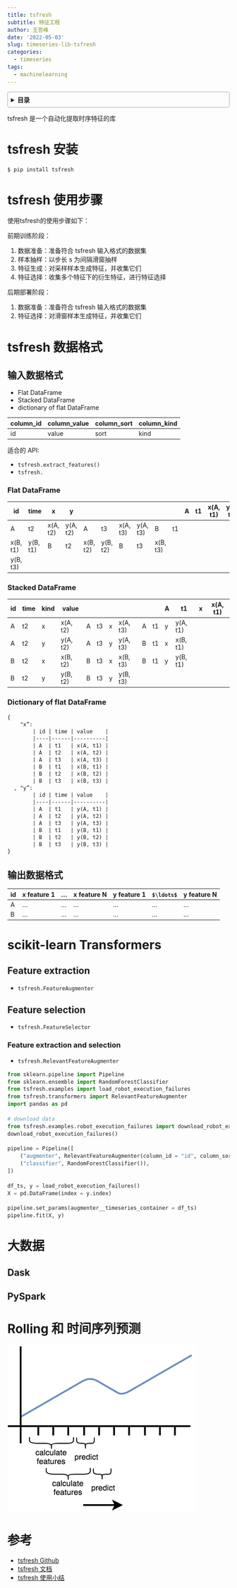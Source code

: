 ```yaml
---
title: tsfresh
subtitle: 特征工程
author: 王哲峰
date: '2022-05-03'
slug: timeseries-lib-tsfresh
categories:
  - timeseries
tags:
  - machinelearning
---
```


<style>
details {
    border: 1px solid #aaa;
    border-radius: 4px;
    padding: .5em .5em 0;
}
summary {
    font-weight: bold;
    margin: -.5em -.5em 0;
    padding: .5em;
}
details[open] {
    padding: .5em;
}
details[open] summary {
    border-bottom: 1px solid #aaa;
    margin-bottom: .5em;
}
img {
    pointer-events: none;
}
</style>

<details><summary>目录</summary><p>

- [tsfresh 安装](#tsfresh-安装)
- [tsfresh 使用步骤](#tsfresh-使用步骤)
- [tsfresh 数据格式](#tsfresh-数据格式)
  - [输入数据格式](#输入数据格式)
    - [Flat DataFrame](#flat-dataframe)
    - [Stacked DataFrame](#stacked-dataframe)
    - [Dictionary of flat DataFrame](#dictionary-of-flat-dataframe)
  - [输出数据格式](#输出数据格式)
- [scikit-learn Transformers](#scikit-learn-transformers)
  - [Feature extraction](#feature-extraction)
  - [Feature selection](#feature-selection)
    - [Feature extraction and selection](#feature-extraction-and-selection)
- [大数据](#大数据)
  - [Dask](#dask)
  - [PySpark](#pyspark)
- [Rolling 和 时间序列预测](#rolling-和-时间序列预测)
- [参考](#参考)
</p></details><p></p>


tsfresh 是一个自动化提取时序特征的库

# tsfresh 安装

```bash
$ pip install tsfresh
```

# tsfresh 使用步骤

使用tsfresh的使用步骤如下：

前期训练阶段：

1. 数据准备：准备符合 tsfresh 输入格式的数据集
2. 样本抽样：以步长 s 为间隔滑窗抽样
3. 特征生成：对采样样本生成特征，并收集它们
4. 特征选择：收集多个特征下的衍生特征，进行特征选择


后期部署阶段：

1. 数据准备：准备符合 tsfresh 输入格式的数据集
2. 特征选择：对滑窗样本生成特征，并收集它们

# tsfresh 数据格式

## 输入数据格式 

* Flat DataFrame
* Stacked DataFrame
* dictionary of flat DataFrame

| column_id | column_value | column_sort | column_kind |
|-----------|--------------|-------------|-------------|
| id        | value        | sort        | kind        |


适合的 API:

* `tsfresh.extract_features()`
* `tsfresh.`

### Flat DataFrame

| id       | time     | x        | y        |          |          |          |          |          |    | A  | t1  | x(A, t1) | y(A, t1) |
|----------|----------|----------|----------|----------|----------|----------|----------|----------|----|----|----|----|----|
| A        | t2       | x(A, t2) | y(A, t2) | A        | t3       | x(A, t3) | y(A, t3) | B        | t1 |    |     |          |          |
| x(B, t1) | y(B, t1) | B        | t2       | x(B, t2) | y(B, t2) | B        | t3       | x(B, t3) |    |    |     |          |          |
| y(B, t3) |          |          |          |          |          |          |          |          |    |    |     |          |          |

### Stacked DataFrame

| id | time | kind | value    |   |    |   |          |   |   | A | t1       | x | x(A, t1) |
|----|------|------|----------|---|----|---|----------|---|---|---|----------|---|----------|
| A  | t2   | x    | x(A, t2) | A | t3 | x | x(A, t3) | A |t1 |y  | y(A, t1) |   |          |
| A  | t2   | y    | y(A, t2) | A | t3 | y | y(A, t3) | B |t1 |x  | x(B, t1) |   |          |
| B  | t2   | x    | x(B, t2) | B | t3 | x | x(B, t3) | B |t1 |y  | y(B, t1) |   |          |
| B  | t2   | y    | y(B, t2) | B | t3 | y | y(B, t3) |   |   |   |          |   |          |

### Dictionary of flat DataFrame

```
{ 
    "x”:
        | id | time | value    |
        |----|------|----------|
        | A  | t1   | x(A, t1) |
        | A  | t2   | x(A, t2) |
        | A  | t3   | x(A, t3) |
        | B  | t1   | x(B, t1) |
        | B  | t2   | x(B, t2) |
        | B  | t3   | x(B, t3) |
  , "y”:
        | id | time | value    |
        |----|------|----------|
        | A  | t1   | y(A, t1) |
        | A  | t2   | y(A, t2) |
        | A  | t3   | y(A, t3) |
        | B  | t1   | y(B, t1) |
        | B  | t2   | y(B, t2) |
        | B  | t3   | y(B, t3) |
}
```

## 输出数据格式

| id | x feature 1 | … | x feature N | y feature 1 | `$\ldots$` | y feature N |
|----|-----------------|---|-----------------|-----------------|---|-----------------|
| A  | …               | … | …               | …               | … | …               |
| B  | …               | … | …               | …               | … | …               |


# scikit-learn Transformers

## Feature extraction

* `tsfresh.FeatureAugmenter`

## Feature selection

* `tsfresh.FeatureSelector`

### Feature extraction and selection

* `tsfresh.RelevantFeatureAugmenter`

```python
from sklearn.pipeline import Pipeline
from sklearn.ensemble import RandomForestClassifier
from tsfresh.examples import load_robot_execution_failures
from tsfresh.transformers import RelevantFeatureAugmenter
import pandas as pd

# download data
from tsfresh.examples.robot_execution_failures import download_robot_execution_failures
download_robot_execution_failures()

pipeline = Pipeline([
    ("augmenter", RelevantFeatureAugmenter(column_id = "id", column_sort = "time")),
    ("classifier", RandomForestClassifier()),
])

df_ts, y = load_robot_execution_failures()
X = pd.DataFrame(index = y.index)

pipeline.set_params(augmenter__timeseries_container = df_ts)
pipeline.fit(X, y)
```


# 大数据

## Dask


## PySpark

# Rolling 和 时间序列预测

![img](images/rolling_mechanism_1.png)



# 参考

* [tsfresh Github](https://github.com/blue-yonder/tsfresh‍)
* [tsfresh 文档](https://tsfresh.readthedocs.io)
* [tsfresh 使用小结](https://mp.weixin.qq.com/s?__biz=MzUyNzA1OTcxNg==&mid=2247487150&idx=1&sn=d070e11282e3bd1f9656e6be656d16e0&chksm=fa0410c5cd7399d3b1acec6d379c659d1344cf52232206e86c6d5867ba54c77062ca3581e06a&scene=178&cur_album_id=1577157748566310916#rd)

